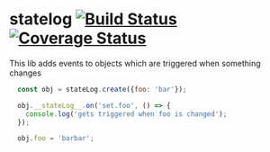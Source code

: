 # statelog [![Build Status](https://travis-ci.org/plusgut/statelog.svg)](https://travis-ci.org/plusgut/statelog) [![Coverage Status](https://coveralls.io/repos/github/plusgut/statelog/badge.svg)](https://coveralls.io/github/plusgut/statelog)

This lib adds events to objects which are triggered when something changes

```javascript
  const obj = stateLog.create({foo: 'bar'});

  obj.__stateLog__.on('set.foo', () => {
    console.log('gets triggered when foo is changed');
  });

  obj.foo = 'barbar';
```
